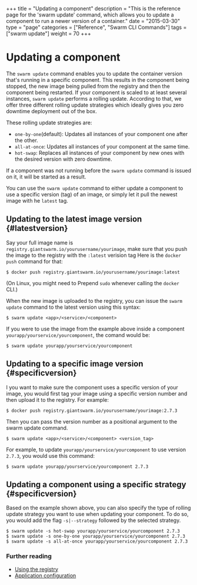 +++
title = "Updating a component"
description = "This is the reference page for the 'swarm update' command, which allows you to update a component to run a newer version of a container."
date = "2015-03-30"
type = "page"
categories = ["Reference", "Swarm CLI Commands"]
tags = ["swarm update"]
weight = 70
+++

# Updating a component

The `swarm update` command enables you to update the container version that's running in a specific component. This results in the component being stopped, the new image being pulled from the registry and then the component being restarted. If your component is scaled to at least several instances, `swarm update` performs a rolling update. According to that, we offer three different rolling update strategies which ideally gives you zero downtime deployment out of the box.

These rolling update strategies are:

* `one-by-one`(default): Updates all instances of your component one after the other.
* `all-at-once`: Updates all instances of your component at the same time.
* `hot-swap`: Replaces all instances of your component by new ones with the desired version with zero downtime.

If a component was not running before the `swarm update` command is issued on it, it will be started as a result.

You can use the `swarm update` command to either update a component to use a specific version (tag) of an image, or simply let it pull the newest image with he `latest` tag.

## Updating to the latest image version {#latestversion}

Say your full image name is `registry.giantswarm.io/yourusername/yourimage`, make sure that you push the image to the registry with the `:latest` verision tag Here is the `docker push` command for that:

```nohighlight
$ docker push registry.giantswarm.io/yourusername/yourimage:latest
```

(On Linux, you might need to Prepend `sudo` whenever calling the `docker` CLI.)

When the new image is uploaded to the registry, you can issue the `swarm update` command to the latest version using this syntax:

```nohighlight
$ swarm update <app>/<service>/<component>
```

If you were to use the image from the example above inside a component `yourapp/yourservice/yourcomponent`, the comand would be:

```nohighlight
$ swarm update yourapp/yourservice/yourcomponent
```

<!-- TODO: Explain what the expected output would be. WOuld the comand wait until the component is restarted successfully?-->

## Updating to a specific image version {#specificversion}

I you want to make sure the component uses a specific version of your image, you would first tag your image using a specific version number and then upload it to the registry. For example:


```nohighlight
$ docker push registry.giantswarm.io/yourusername/yourimage:2.7.3
```

Then you can pass the version number as a positional argument to the swarm update command.

```nohighlight
$ swarm update <app>/<service>/<component> <version_tag>
```

For example, to update `yourapp/yourservice/yourcomponent` to use version `2.7.3`, you would use this command:

```nohighlight
$ swarm update yourapp/yourservice/yourcomponent 2.7.3
```

## Updating a component using a specific strategy {#specificversion}

Based on the example shown above, you can also specify the type of rolling update strategy you want to use
when updating your component. To do so, you would add the flag `-s|--strategy` followed by the selected strategy.

```nohighlight
$ swarm update -s hot-swap yourapp/yourservice/yourcomponent 2.7.3
$ swarm update -s one-by-one yourapp/yourservice/yourcomponent 2.7.3
$ swarm update -s all-at-once yourapp/yourservice/yourcomponent 2.7.3
```


### Further reading

* [Using the registry](/reference/registry/)
* [Application configuration](/reference/swarm-json/)
